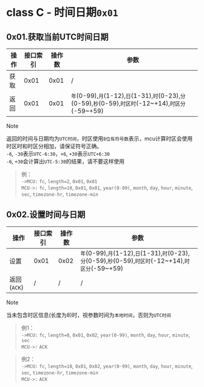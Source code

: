 # class C - 时间日期`0x01`

## 0x01.获取当前UTC时间日期

| 操作 | 接口索引 | 操作数  | 参数   |
| ---- | ---- | ---- | ---- |
| 获取 | 0x01 | 0x01 | /  |
| 返回 | 0x01 | 0x01 | `年`(0-99),`月`(1-12),`日`(1-31),`时`(0-23),`分`(0-59),`秒`(0-59),`时区时`(-12&#126;+14),`时区分`(-59&#126;+59) |

> [!NOTE]  
> 返回的时间与日期均为`UTC时间`，时区使用`8位有符号数`表示，mcu计算时区会使用时区时和时区分相加，请保证符号正确。  
> `-6`, `-30`表示`UTC-6:30`，`+6`, `+30`表示`UTC+6:30`  
> `-6`, `+30`会计算出`UTC-5:30`的结果，请不要这样使用  

> 例：  
> `->MCU:` `fc`, `length=2`, `0x01`, `0x01`  
> `MCU->:` `fc`, `length=10`, `0x01`, `0x01`, `year(0-99)`, `month`, `day`, `hour`, `minute`, `sec`, `timezone-hr`, `timezone-min`  


## 0x02.设置时间与日期

| 操作 | 接口索引 | 操作数  | 参数   |
| ---- | ---- | ---- | ---- |
| 设置 | 0x01 | 0x02 | `年`(0-99),`月`(1-12),`日`(1-31),`时`(0-23),`分`(0-59),`秒`(0-59),`时区时`(-12&#126;+14),`时区分`(-59&#126;+59) |
| 返回(`ACK`) | / | / | / |

> [!NOTE]  
> 当未包含时区信息(长度为8)时，视参数时间为`本地时间`，否则为`UTC时间`  

> 例1：  
> `->MCU:` `fc`, `length=8`, `0x01`, `0x02`, `year(0-99)`, `month`, `day`, `hour`, `minute`, `sec`  
> `MCU->:` `ACK`  

> 例2：  
> `->MCU:` `fc`, `length=10`, `0x01`, `0x02`, `year(0-99)`, `month`, `day`, `hour`, `minute`, `sec`, `timezone-hr`, `timezone-min`  
> `MCU->:` `ACK`  
